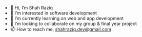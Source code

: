- 👋 Hi, I’m Shah Raziq
- 👀 I’m interested in software development
- 🌱 I’m currently learning on web and app development  
- 💞️ I’m looking to collaborate on my group & final year project
- 📫 How to reach me, shahraziq.dev@gmail.com 

<!---
ShahRaziq/ShahRaziq is a ✨ special ✨ repository because its `README.md` (this file) appears on your GitHub profile.
You can click the Preview link to take a look at your changes.
--->
